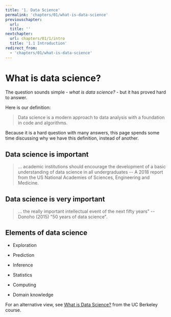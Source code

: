 ```yaml
---
title: '1. Data Science'
permalink: 'chapters/01/what-is-data-science'
previouschapter:
  url: 
  title: ''
nextchapter:
  url: chapters/01/1/intro
  title: '1.1 Introduction'
redirect_from:
  - 'chapters/01/what-is-data-science'
---
```

# What is data science?

The question sounds simple - *what is data science?* - but it has proved hard
to answer.

Here is our definition:

> Data science is a modern approach to data analysis with a foundation in code
> and algorithms.

Because it is a hard question with many answers, this page spends some time
discussing why we have this definition, instead of another.

## Data science is important

> ... academic institutions should encourage the development of a basic
> understanding of data science in all undergraduates -- A 2018 report from
> the US National Academies of Sciences, Engineering and Medicine.

## Data science is very important

> ... the really important intellectual event of the next fifty years"
> -- Donoho (2015) "50 years of data science".


## Elements of data science

* Exploration
* Prediction
* Inference

* Statistics
* Computing
* Domain knowledge

For an alternative view, see [What is Data
Science?](https://www.inferentialthinking.com/chapters/01/what-is-data-science)
from the UC Berkeley course.

